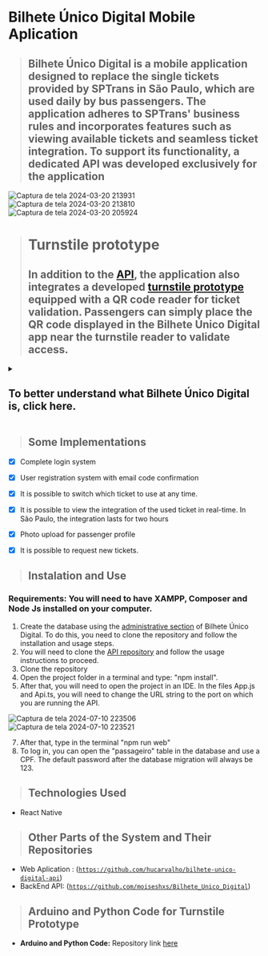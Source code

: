 <h1>Bilhete Único Digital Mobile Aplication</h1>

> ## Bilhete Único Digital is a mobile application designed to replace the single tickets provided by SPTrans in São Paulo, which are used daily by bus passengers. The application adheres to SPTrans' business rules and incorporates features such as viewing available tickets and seamless ticket integration. To support its functionality, a dedicated API was developed exclusively for the application


  
![Captura de tela 2024-03-20 213931](https://github.com/moiseshxs/Bilhete_Unico_Digital/assets/142733241/a66f1697-e6fb-49e5-ac6c-dbbaa3b2c087)
![Captura de tela 2024-03-20 213810](https://github.com/moiseshxs/Bilhete_Unico_Digital/assets/142733241/f5b98dc7-fda9-4b33-89e9-77e1a11e9134)
![Captura de tela 2024-03-20 205924](https://github.com/moiseshxs/Bilhete_Unico_Digital/assets/142733241/8a338fce-ba5f-4935-a96e-c7113546c298)

> # Turnstile prototype
> ## In addition to the [API](https://github.com/hucarvalho/bilhete-unico-digital-api), the application also integrates a developed [turnstile prototype](https://github.com/hucarvalho/bilhete_unico_digital_catraca) equipped with a QR code reader for ticket validation.  Passengers can simply place the QR code displayed in the Bilhete Único Digital app near the turnstile reader to validate access.

<details>
  <summary><h2>To better understand what Bilhete Único Digital is, click here.</h2></summary>
  
  ## Abstract

  > The "Digital Single Ticket" project proposes the implementation of an innovative application to replace the conventional single ticket system used in the city of São Paulo. Coupled with the application, a prototype of a low-cost electronic turnstile using Arduino has been developed, which will be capable of reading the QR code generated by the application, potentially replacing the conventional turnstiles used on buses in the city of São Paulo. This application aims to enhance the experience of public transportation users by offering a digitized and integrated solution for payment and access to transportation services. The Digital Single Ticket offers a mobile platform that allows users to conveniently load credits through secure online transactions, eliminating the dependence on physical recharge points. Additionally, the application provides an intuitive interface for credit management, trip history inquiries, and real-time notifications about available balance. Noteworthy is the integration of the Digital Single Ticket with various modes of transportation, including buses, subways, trains, and ride-hailing services, promoting a smoother and intermodal travel experience for users. In summary, the Digital Single Ticket represents an innovative and technologically advanced proposal to modernize the public transportation system in São Paulo, offering convenience, efficiency, and accessibility to users while driving the digitization and optimization of urban services offered by the city. 

Keywords: public transportation. Application. Arduino. single ticket. digitization.

  
</details>


> ## Some Implementations

- [X] Complete login system
- [X] User registration system with email code confirmation
- [X] It is possible to switch which ticket to use at any time.
- [X] It is possible to view the integration of the used ticket in real-time. In São Paulo, the integration lasts for two hours
- [X] Photo upload for passenger profile
- [X] It is possible to request new tickets.
      

> ## Instalation and Use
 ### Requirements: You will need to have XAMPP, Composer and Node Js installed on your computer.
1. Create the database using the [administrative section](https://github.com/hucarvalho/bilhete-unico-digital-adm) of Bilhete Único Digital. To do this, you need to clone the repository and follow the installation and usage steps.
2. You will need to clone the [API repository](https://github.com/hucarvalho/bilhete-unico-digital-api) and follow the usage instructions to proceed.
3. Clone the repository
4. Open the project folder in a terminal and type: "npm install".
5. After that, you will need to open the project in an IDE. In the files App.js and Api.ts, you will need to change the URL string to the port on which you are running the API.

   
![Captura de tela 2024-07-10 223506](https://github.com/moiseshxs/Bilhete_Unico_Digital/assets/142733241/b9e42acc-685b-4a54-95be-d8ea53930d82)
![Captura de tela 2024-07-10 223521](https://github.com/moiseshxs/Bilhete_Unico_Digital/assets/142733241/20056f0f-6b33-4b96-8d62-cde43201f9bd)


7. After that, type in the terminal "npm run web"
8. To log in, you can open the "passageiro" table in the database and use a CPF. The default password after the database migration will always be 123.



> ## Technologies Used
+ React Native

> ## Other Parts of the System and Their Repositories

+ Web Aplication : (<a href="https://github.com/hucarvalho/bilhete-unico-digital-adm">`https://github.com/hucarvalho/bilhete-unico-digital-api`</a>)
+ BackEnd API: (<a href="https://github.com/hucarvalho/bilhete-unico-digital-api">`https://github.com/moiseshxs/Bilhete_Unico_Digital`</a>)

> ## Arduino and Python Code for Turnstile Prototype

- **Arduino and Python Code:** Repository link [here](https://github.com/hucarvalho/bilhete_unico_digital_catraca)



